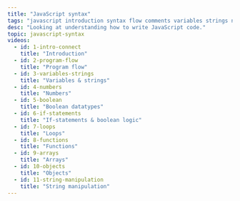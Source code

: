 ```yaml
---
title: "JavaScript syntax"
tags: "javascript introduction syntax flow comments variables strings numbers booleans arrays objects functions arguments if statement for while foreach loops switch debugging"
desc: "Looking at understanding how to write JavaScript code."
topic: javascript-syntax
videos:
  - id: 1-intro-connect
    title: "Introduction"
  - id: 2-program-flow
    title: "Program flow"
  - id: 3-variables-strings
    title: "Variables & strings"
  - id: 4-numbers
    title: "Numbers"
  - id: 5-boolean
    title: "Boolean datatypes"
  - id: 6-if-statements
    title: "If-statements & boolean logic"
  - id: 7-loops
    title: "Loops"
  - id: 8-functions
    title: "Functions"
  - id: 9-arrays
    title: "Arrays"
  - id: 10-objects
    title: "Objects"
  - id: 11-string-manipulation
    title: "String manipulation"
---
```

